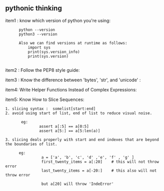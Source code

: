 
## pythonic thinking

item1 : know which version of python you're using:
```
      python --version
      python3 --version 
      
      Also we can find versions at runtime as follows:
          import sys
          print(sys.version_info)
          print(sys.version)
          
```

item2 : Follow the PEP8 style guide:
 
 
item3 : Know the difference between 'bytes', 'str', and 'unicode' :


item4: Write Helper Functions Instead of Complex Expressions:


item5: Know How to Slice Sequences:
```
1. slicing syntax :  somelist[start:end]
2. avoid using start of list, end of list to reduce visual noise.
          
       eg: 
               assert a[:5] == a[0:5]
               assert a[5:] == a[5:len(a)]
               
3. slicing deals properly with start and end indexes that are beyond the boundaries of list.

      eg:
                a = ['a', 'b', 'c', 'd' ,'e', 'f' , 'g' ]
                first_twenty_items = a[:20]    # this will not throw error
                last_twenty_items = a[-20:]    # this also will not throw error
                
                but a[20] will throw 'IndeError'
               
     
```

